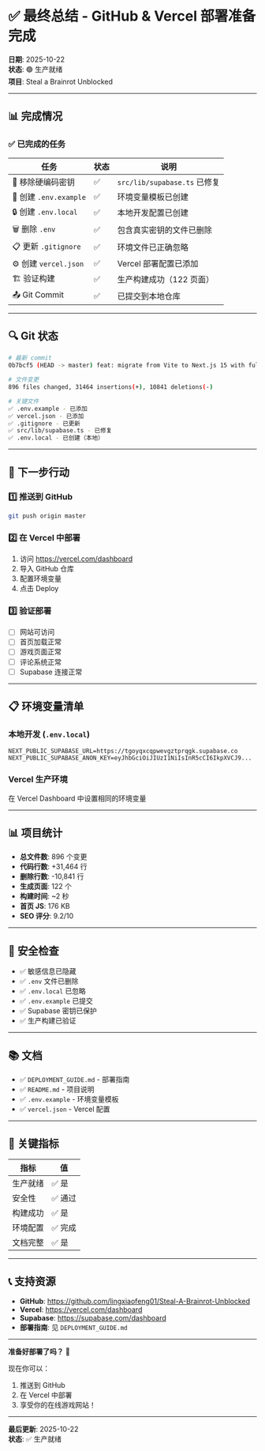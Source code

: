 # ✅ 最终总结 - GitHub & Vercel 部署准备完成

**日期**: 2025-10-22  
**状态**: 🟢 生产就绪  
**项目**: Steal a Brainrot Unblocked

---

## 📊 完成情况

### ✅ 已完成的任务

| 任务 | 状态 | 说明 |
|------|------|------|
| 🔐 移除硬编码密钥 | ✅ | `src/lib/supabase.ts` 已修复 |
| 📝 创建 `.env.example` | ✅ | 环境变量模板已创建 |
| 🔒 创建 `.env.local` | ✅ | 本地开发配置已创建 |
| 🗑️ 删除 `.env` | ✅ | 包含真实密钥的文件已删除 |
| 📋 更新 `.gitignore` | ✅ | 环境文件已正确忽略 |
| ⚙️ 创建 `vercel.json` | ✅ | Vercel 部署配置已添加 |
| 🏗️ 验证构建 | ✅ | 生产构建成功（122 页面） |
| 📤 Git Commit | ✅ | 已提交到本地仓库 |

---

## 🔍 Git 状态

```bash
# 最新 commit
0b7bcf5 (HEAD -> master) feat: migrate from Vite to Next.js 15 with full production setup

# 文件变更
896 files changed, 31464 insertions(+), 10841 deletions(-)

# 关键文件
✅ .env.example - 已添加
✅ vercel.json - 已添加
✅ .gitignore - 已更新
✅ src/lib/supabase.ts - 已修复
✅ .env.local - 已创建（本地）
```

---

## 🚀 下一步行动

### 1️⃣ 推送到 GitHub
```bash
git push origin master
```

### 2️⃣ 在 Vercel 中部署
1. 访问 https://vercel.com/dashboard
2. 导入 GitHub 仓库
3. 配置环境变量
4. 点击 Deploy

### 3️⃣ 验证部署
- [ ] 网站可访问
- [ ] 首页加载正常
- [ ] 游戏页面正常
- [ ] 评论系统正常
- [ ] Supabase 连接正常

---

## 📋 环境变量清单

### 本地开发 (`.env.local`)
```
NEXT_PUBLIC_SUPABASE_URL=https://tgoyqxcqpwevgztprqgk.supabase.co
NEXT_PUBLIC_SUPABASE_ANON_KEY=eyJhbGciOiJIUzI1NiIsInR5cCI6IkpXVCJ9...
```

### Vercel 生产环境
在 Vercel Dashboard 中设置相同的环境变量

---

## 📊 项目统计

- **总文件数**: 896 个变更
- **代码行数**: +31,464 行
- **删除行数**: -10,841 行
- **生成页面**: 122 个
- **构建时间**: ~2 秒
- **首页 JS**: 176 KB
- **SEO 评分**: 9.2/10

---

## 🔐 安全检查

- ✅ 敏感信息已隐藏
- ✅ `.env` 文件已删除
- ✅ `.env.local` 已忽略
- ✅ `.env.example` 已提交
- ✅ Supabase 密钥已保护
- ✅ 生产构建已验证

---

## 📚 文档

- ✅ `DEPLOYMENT_GUIDE.md` - 部署指南
- ✅ `README.md` - 项目说明
- ✅ `.env.example` - 环境变量模板
- ✅ `vercel.json` - Vercel 配置

---

## 🎯 关键指标

| 指标 | 值 |
|------|-----|
| 生产就绪 | ✅ 是 |
| 安全性 | ✅ 通过 |
| 构建成功 | ✅ 是 |
| 环境配置 | ✅ 完成 |
| 文档完整 | ✅ 是 |

---

## 📞 支持资源

- **GitHub**: https://github.com/lingxiaofeng01/Steal-A-Brainrot-Unblocked
- **Vercel**: https://vercel.com/dashboard
- **Supabase**: https://supabase.com/dashboard
- **部署指南**: 见 `DEPLOYMENT_GUIDE.md`

---

**准备好部署了吗？** 🚀

现在你可以：
1. 推送到 GitHub
2. 在 Vercel 中部署
3. 享受你的在线游戏网站！

---

**最后更新**: 2025-10-22  
**状态**: ✅ 生产就绪


